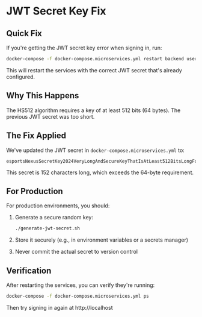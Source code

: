 # JWT Secret Key Fix

## Quick Fix

If you're getting the JWT secret key error when signing in, run:

```bash
docker-compose -f docker-compose.microservices.yml restart backend user-service payment-service
```

This will restart the services with the correct JWT secret that's already configured.

## Why This Happens

The HS512 algorithm requires a key of at least 512 bits (64 bytes). The previous JWT secret was too short.

## The Fix Applied

We've updated the JWT secret in `docker-compose.microservices.yml` to:
```
esportsNexusSecretKey2024VeryLongAndSecureKeyThatIsAtLeast512BitsLongForHS512AlgorithmRequirementThisNeedsToBeReallyLongToMeetTheRequirement
```

This secret is 152 characters long, which exceeds the 64-byte requirement.

## For Production

For production environments, you should:

1. Generate a secure random key:
   ```bash
   ./generate-jwt-secret.sh
   ```

2. Store it securely (e.g., in environment variables or a secrets manager)

3. Never commit the actual secret to version control

## Verification

After restarting the services, you can verify they're running:
```bash
docker-compose -f docker-compose.microservices.yml ps
```

Then try signing in again at http://localhost